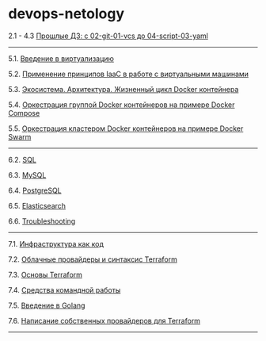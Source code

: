 devops-netology
===============

2.1 - 4.3 [Прошлые ДЗ: с 02-git-01-vcs до 04-script-03-yaml](./01-sysadm-homeworks/02-git-01-vcs_to_04-script-03-yaml.md)

---

5.1. [Введение в виртуализацию](./02-virt-homeworks/05-virt-01-basics.md)

5.2. [Применение принципов IaaC в работе с виртуальными машинами](./02-virt-homeworks/05-virt-02-iaac.md)

5.3. [Экосистема. Архитектура. Жизненный цикл Docker контейнера](./02-virt-homeworks/05-virt-03-docker.md)

5.4. [Оркестрация группой Docker контейнеров на примере Docker Compose](./02-virt-homeworks/05-virt-04-docker-compose.md)

5.5. [Оркестрация кластером Docker контейнеров на примере Docker Swarm](./02-virt-homeworks/05-virt-05-docker-swarm.md)

---

6.2. [SQL](./02-virt-homeworks/06-db-02-sql.md)

6.3. [MySQL](./02-virt-homeworks/06-db-03-mysql.md)

6.4. [PostgreSQL](./02-virt-homeworks/06-db-04-postgresql.md)

6.5. [Elasticsearch](./02-virt-homeworks/06-db-05-elasticsearch.md)

6.6. [Troubleshooting](./02-virt-homeworks/06-db-06-troobleshooting.md)

---

7.1. [Инфраструктура как код](./02-virt-homeworks/07-terraform-01-intro.md)

7.2. [Облачные провайдеры и синтаксис Terraform](./02-virt-homeworks/07-terraform-02-syntax.md)

7.3. [Основы Terraform](./02-virt-homeworks/07-terraform-03-basic.md)

7.4. [Средства командной работы](./02-virt-homeworks/07-terraform-04-teamwork.md)

7.5. [Введение в Golang](./02-virt-homeworks/07-terraform-05-golang.md)

7.6. [Написание собственных провайдеров для Terraform](./02-virt-homeworks/07-terraform-06-providers.md)

---